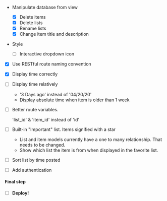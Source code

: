 + Manipulate database from view

    - [x] Delete items
    - [x] Delete lists
    - [x] Rename lists
    - [x] Change item title and description

+ Style

    - [ ] Interactive dropdown icon

- [x] Use RESTful route naming convention
- [x] Display time correctly
- [ ] Display time relatively

    + '3 Days ago' instead of '04/20/20'
    + Display absolute time when item is older than 1 week

- [ ] Better route variables. 

    'list_id' & 'item_id' instead of 'id'

- [ ] Built-in "Important" list. Items signified with a star

    + List and item models currently have a one to many relationship. That needs to be changed.
    + Show which list the item is from when displayed in the favorite list.

- [ ] Sort list by time posted
- [ ] Add authentication

#### Final step

- [ ] **Deploy!**

